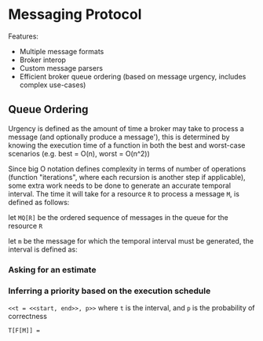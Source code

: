 # Messaging Protocol

Features:

- Multiple message formats
- Broker interop
- Custom message parsers
- Efficient broker queue ordering (based on message urgency, includes complex use-cases)


## Queue Ordering

Urgency is defined as the amount of time a broker may take to process a message (and optionally produce a message'),
this is determined by knowing the execution time of a function in both the best and worst-case scenarios (e.g. best = O(n), worst = O(n^2))

Since big O notation defines complexity in terms of number of operations (function "iterations", where each recursion is another step if applicable),
some extra work needs to be done to generate an accurate temporal interval. The time it will take for a resource `R` to process a message `M`, is defined
as follows:

let `MQ[R]` be the ordered sequence of messages in the queue for the resource `R`

let `m` be the message for which the temporal interval must be generated, the interval is defined as:


### Asking for an estimate

### Inferring a priority based on the execution schedule

`<<t = <<start, end>>, p>>` where `t` is the interval, and `p` is the probability of correctness


`T[F[M]] = `